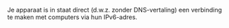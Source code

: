 Je apparaat is in staat direct (d.w.z. zonder DNS-vertaling) een verbinding te maken met computers via hun IPv6-adres.
